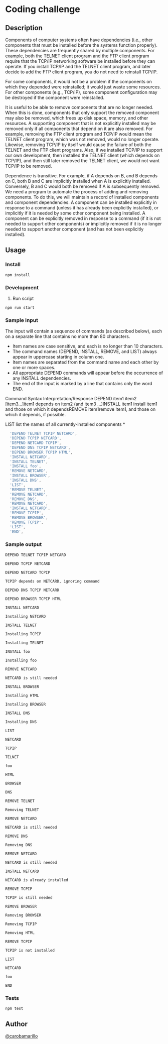 # Coding challenge

## Description

Components of computer systems often have dependencies (i.e., other components that must be installed before the systems function properly). These dependencies are frequently shared by multiple components. For example, both the TELNET client program and the FTP client program require that the TCP/IP networking software be installed before they can operate. If you install TCP/IP and the TELNET client program, and later decide to add the FTP client program, you do not need to reinstall TCP/IP.

For some components, it would not be a problem if the components on which they depended were reinstalled; it would just waste some resources. For other components (e.g., TCP/IP), some component configuration may be destroyed if the component were reinstalled.

It is useful to be able to remove components that are no longer needed. When this is done, components that only support the removed component may also be removed, which frees up disk space, memory, and other resources. A supporting component that is not explicitly installed may be removed only if all components that depend on it are also removed. For example, removing the FTP client program and TCP/IP would mean the TELNET client program, which was not removed, would no longer operate. Likewise, removing TCP/IP by itself would cause the failure of both the TELNET and the FTP client programs. Also, if we installed TCP/IP to support our own development, then installed the TELNET client (which depends on TCP/IP), and then still later removed the TELNET client, we would not want TCP/IP to be removed.

Dependence is transitive. For example, if A depends on B, and B depends on C, both B and C are implicitly installed when A is explicitly installed. Conversely, B and C would both be removed if A is subsequently removed. We need a program to automate the process of adding and removing components. To do this, we will maintain a record of installed components and component dependencies. A component can be installed explicitly in response to a command (unless it has already been explicitly installed), or implicitly if it is needed by some other component being installed. A component can be explicitly removed in response to a command (if it is not needed to support other components) or implicitly removed if it is no longer needed to support another component (and has not been explicitly installed).

## Usage

### Install

```
npm install
```

### Development

1. Run script

```
npm run start
```

### Sample input

The input will contain a sequence of commands (as described below), each on a separate line that contains no more than 80 characters.

- Item names are case sensitive, and each is no longer than 10 characters.
- The command names (DEPEND, INSTALL, REMOVE, and LIST) always appear in uppercase starting in column one.
- Item names are separated from the command name and each other by one or more spaces.
- All appropriate DEPEND commands will appear before the occurrence of any INSTALL dependencies.
- The end of the input is marked by a line that contains only the word END.

Command Syntax Interpretation/Response DEPEND item1 item2 [item3...]item1 depends on item2 (and item3 ...)INSTALL item1 install item1 and those on which it dependsREMOVE item1remove item1, and those on which it depends, if possible.

LIST list the names of all currently-installed components *

```js
  'DEPEND TELNET TCPIP NETCARD',
  'DEPEND TCPIP NETCARD',
  'DEPEND NETCARD TCPIP',
  'DEPEND DNS TCPIP NETCARD',
  'DEPEND BROWSER TCPIP HTML',
  'INSTALL NETCARD',
  'INSTALL TELNET',
  'INSTALL foo',
  'REMOVE NETCARD',
  'INSTALL BROWSER',
  'INSTALL DNS',
  'LIST',
  'REMOVE TELNET',
  'REMOVE NETCARD',
  'REMOVE DNS',
  'REMOVE NETCARD',
  'INSTALL NETCARD',
  'REMOVE TCPIP',
  'REMOVE BROWSER',
  'REMOVE TCPIP',
  'LIST',
  'END',
```

### Sample output

```node
DEPEND TELNET TCPIP NETCARD

DEPEND TCPIP NETCARD

DEPEND NETCARD TCPIP

TCPIP depends on NETCARD, ignoring command

DEPEND DNS TCPIP NETCARD

DEPEND BROWSER TCPIP HTML

INSTALL NETCARD

Installing NETCARD

INSTALL TELNET

Installing TCPIP

Installing TELNET

INSTALL foo

Installing foo

REMOVE NETCARD

NETCARD is still needed

INSTALL BROWSER

Installing HTML

Installing BROWSER

INSTALL DNS

Installing DNS

LIST

NETCARD

TCPIP

TELNET

foo

HTML

BROWSER

DNS

REMOVE TELNET

Removing TELNET

REMOVE NETCARD

NETCARD is still needed

REMOVE DNS

Removing DNS

REMOVE NETCARD

NETCARD is still needed

INSTALL NETCARD

NETCARD is already installed

REMOVE TCPIP

TCPIP is still needed

REMOVE BROWSER

Removing BROWSER

Removing TCPIP

Removing HTML

REMOVE TCPIP

TCPIP is not installed

LIST

NETCARD

foo

END
```

### Tests

```npm
npm test
```

## Author

[@carobamarillo](https://github.com/carobamarillo)
